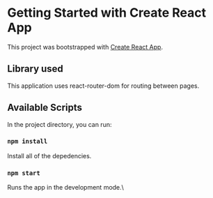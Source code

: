 # Getting Started with Create React App

This project was bootstrapped with [Create React App](https://github.com/facebook/create-react-app).

## Library used

This application uses react-router-dom for routing between pages.

## Available Scripts

In the project directory, you can run:

### `npm install`

Install all of the depedencies.

### `npm start`

Runs the app in the development mode.\
